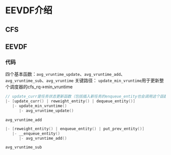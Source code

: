 # EEVDF介绍

## CFS

## EEVDF

### 代码

四个基本函数：`avg_vruntime_update`、`avg_vruntime_add`、`avg_vruntime_sub`、`avg_vruntime`
关键路径：
`update_min_vruntime`用于更新整个调度器的cfs_rq->min_vruntime
```c
// update_curr是任务状态更新函数（包括插入新任务的enqueue_entity也会调用这个函数），reweight_entity是修改weight(nice)调用的函数，dequeue_entity是调出调度队列调用的函数
|- [update_curr() | reweight_entity() | dequeue_entity()]
   |- update_min_vruntime()
      |- avg_vruntime_update()
```

`avg_vruntime_add`
```c
|- [reweight_entity() | enqueue_entity() | put_prev_entity()]
   |- __enqueue_entity()
      |- avg_vruntime_add()
```
`avg_vruntime_sub`
```c

```
